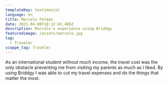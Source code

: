 ```yaml
---
templateKey: testimonial
language: en
title: Marcelo Felman
date: 2021-04-08T18:12:43.406Z
description: Marcelo's experience using Briddgy
featuredimage: /assets/marcelo.jpg
tag:
  - Traveler
scoppe_tag: Traveler
---
```

As an international student without much income, the travel cost was the only obstacle preventing me from visiting my parents as much as I liked. By using Briddgy I was able to cut my travel expenses and do the things that matter the most.